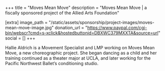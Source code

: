 +++
title = "Moves Mean Move"
description = "Moves Mean Move | a fiscally sponsored project of the Allied Arts Foundation"

[extra]
image_path = "/static/assets/sponsorship/project-images/moves-mean-move-image.jpg"
donation_url = "https://www.paypal.com/cgi-bin/webscr?cmd=s-xclick&hostedbuttonid=DBXWC379MXXTA&source=url"
social = []
+++

Hallie Aldrich is a Movement Specialist and LMP working on Moves Mean Move, a new choreographic project. She began dancing as a child and her training continued as a theater major at UCLA, and later working for the Pacific Northwest Ballet’s conditioning studio.
